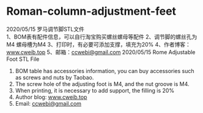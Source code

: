 # Roman-column-adjustment-feet

2020/05/15 罗马调节脚STL文件  
1、BOM表有配件信息，可以自行淘宝购买螺丝螺母等配件 
2、调节脚的螺丝孔为M4 螺母槽为M4 
3、打印时，有必要可添加支撑，填充为20% 
4、作者博客：www.cweib.top 
5、邮箱：ccwebi@gmail.com 
2020/05/15 Rome Adjustable Foot STL File
1. BOM table has accessories information, you can buy accessories such as screws and nuts by Taobao.
2. The screw hole of the adjusting foot is M4, and the nut groove is M4.
3. When printing, it is necessary to add support, the filling is 20%
4. Author blog: www.cweib.top 
5. Email: ccwebi@gmail.com
